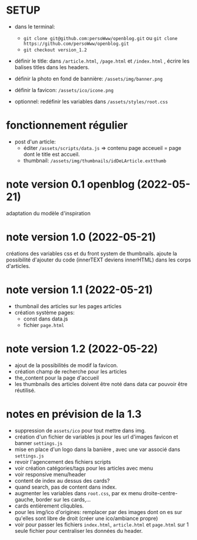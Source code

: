 
# SETUP

 - dans le terminal:
    - `git clone git@github.com:persoWww/openblog.git` ou `git clone https://github.com/persoWww/openblog.git`
    - `git checkout version_1.2`

 - définir le title: dans `/article.html`, `/page.html` et `/index.html` , écrire les balises titles dans les headers.
 - définir la photo en fond de bannière: `/assets/img/banner.png`
 - définir la favicon: `/assets/ico/icone.png`
 - optionnel: redéfinir les variables dans `/assets/styles/root.css`

 # fonctionnement régulier

  - post d'un article: 
     - éditer `/assets/scripts/data.js` => contenu page acceueil = page dont le title est accueil.
     - thumbnail: `/assets/img/thumbnails/idDeLArticle.extthumb`

# note version 0.1 openblog (2022-05-21)
adaptation du modèle d'inspiration

# note version 1.0 (2022-05-21)
créations des variables css et du front system de thumbnails. ajoute la possibilité d'ajouter du code (innerTEXT deviens innerHTML) dans les corps d'articles.

# note version 1.1 (2022-05-21)
 - thumbnail des articles sur les pages articles
 - création système pages:
    - const dans data.js
    - fichier `page.html`

# note version 1.2 (2022-05-22)
 - ajout de la possibilités de modif la favicon.
 - création champ de recherche pour les articles
 - the_content pour la page d'accueil
 - les thumbnails des articles doivent être noté dans data car pouvoir être réutilisé.

 # notes en prévision de la 1.3
 - suppression de `assets/ico` pour tout mettre dans img.
 - création d'un fichier de variables js pour les url d'images favicon et banner `settings.js`
 - mise en place d'un logo dans la banière , avec une var associé dans `settings.js`
 - revoir l'agencement des fichiers scripts
 - voir création catégories/tags pour les articles avec menu
 - voir responsive menu/header
 - content de index au dessus des cards?
 - quand search, pas de content dans index.
 - augmenter les variables dans `root.css`, par ex menu droite-centre-gauche, border sur les cards,...
 - cards entièrement cliqubles.
 - pour les img/ico d'origines: remplacer par des images dont on es sur qu'elles sont libre de droit (créer une ico/ambiance propre)
 - voir pour passer les fichiers `index.html`, `article.html` et `page.html` sur 1 seule fichier pour centraliser les données du header.